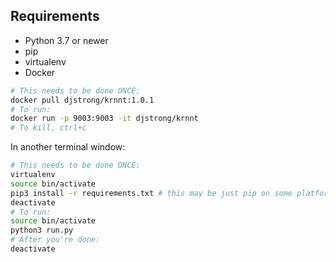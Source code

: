 ## Requirements
- Python 3.7 or newer
- pip
- virtualenv
- Docker

```bash
# This needs to be done ONCE:
docker pull djstrong/krnnt:1.0.1
# To run:
docker run -p 9003:9003 -it djstrong/krnnt
# To kill, ctrl+c
```

In another terminal window:

```bash
# This needs to be done ONCE:
virtualenv
source bin/activate
pip3 install -r requirements.txt # this may be just pip on some platforms
deactivate
# To run:
source bin/activate
python3 run.py
# After you're done:
deactivate
```
